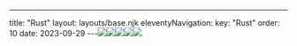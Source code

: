 ---
title: "Rust"
layout: layouts/base.njk
eleventyNavigation:
  key: "Rust"
  order: 10
date: 2023-09-29
---![](http://images.squarespace-cdn.com/content/v1/56cb3e0bf85082a807c001fe/1456173750675-J61FTZKZD48O9GSQJ89M/MHeiderich-ReflexionenEins022.jpg)![](http://images.squarespace-cdn.com/content/v1/56cb3e0bf85082a807c001fe/1456173535440-ZV82XLR8JP6UFD4AQHNT/MHeiderich_ReflexionenZwei-05-2500x1875.jpg)![](http://images.squarespace-cdn.com/content/v1/56cb3e0bf85082a807c001fe/1456173414599-XVVH98GTLENYS4PBROG4/MHeiderich-ReflexionenZwei-03.jpg)![](http://images.squarespace-cdn.com/content/v1/56cb3e0bf85082a807c001fe/1456172657852-584YZR4J4F0PXV8FIHFF/MHeiderich-Southbound06.jpg)![](http://images.squarespace-cdn.com/content/v1/56cb3e0bf85082a807c001fe/1456172655968-FXT87ZJSIDZV9BFFBP9M/MHeiderich-Southbound04.jpg)